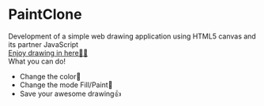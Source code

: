 # PaintClone
Development of a simple web drawing application using HTML5 canvas and its partner JavaScript<br>
[Enjoy drawing in here👩‍🎨](https://acornim.github.io/PaintJS/.)
<br>
What you can do! <br>
* Change the color🎨 <br>
* Change the mode Fill/Paint🌈 <br>
* Save your awesome drawing👍 <br>
